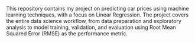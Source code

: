 This repository contains my project on predicting car prices using machine learning techniques, with a focus on Linear Regression. The project covers the entire data science workflow, from data preparation and exploratory analysis to model training, validation, and evaluation using Root Mean Squared Error (RMSE) as the performance metric.
